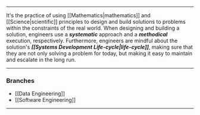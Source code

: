 ***

It's the practice of using [[Mathematics|mathematics]] and [[Science|scientific]] principles to design and build solutions to problems within the constraints of the real world. When designing and building a solution, engineers use a ***systematic*** approach and a ***methodical*** execution, respectively. Furthermore, engineers are mindful about the solution's ***[[Systems Development Life-cycle|life-cycle]]***, making sure that they are not only solving a problem for today, but making it easy to maintain and escalate in the long run.   

***
### Branches

- [[Data Engineering]]
- [[Software Engineering]]

***
